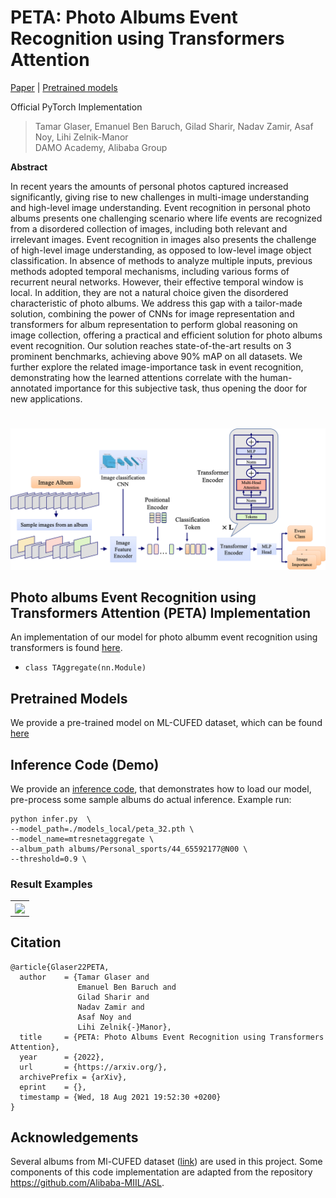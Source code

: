 # PETA: Photo Albums Event Recognition using Transformers Attention

[Paper](https://arxiv.org/abs/2109.12499) |  [Pretrained models](https://miil-public-eu.oss-eu-central-1.aliyuncs.com/model-zoo/PETA/peta_32.pth?OSSAccessKeyId=LTAI4Fn4sgPQqdeTuWkvpq37&Expires=1637104945&Signature=Ql0asyUqtMro5XNcgVnqFEiT8z8%3D)

Official PyTorch Implementation

> Tamar Glaser, Emanuel Ben Baruch, Gilad Sharir, Nadav Zamir, Asaf Noy, Lihi Zelnik-Manor<br/> DAMO Academy, Alibaba
> Group

**Abstract**

In recent years the amounts of personal photos captured increased significantly, giving rise to new challenges in 
multi-image understanding and high-level image understanding. Event recognition in personal photo albums presents one 
challenging scenario where life events are recognized from a disordered collection of images, including both relevant 
and irrelevant images. Event recognition in images also presents the challenge of high-level image understanding, 
as opposed to low-level image object classification.
In absence of methods to analyze multiple inputs, previous methods adopted temporal mechanisms, including various forms
 of recurrent neural networks. 
However, their effective temporal window is local. In addition, they are not a natural choice given the disordered 
characteristic of photo albums. We address this gap with a tailor-made solution, combining the power of CNNs for image 
representation and transformers for album representation to perform global reasoning on image collection, offering a 
practical and efficient solution for photo albums event recognition. Our solution reaches state-of-the-art results on 3 
prominent benchmarks, achieving above 90% mAP on all datasets. We further explore the related image-importance task in 
event recognition, demonstrating how the learned attentions correlate with the human-annotated importance for this 
subjective task, thus opening the door for new applications.
#

![](figures/Architecture_wide.png)


## Photo albums Event Recognition using Transformers Attention (PETA) Implementation
An implementation of our model for photo albumm event recognition using transformers is found [here](https://github.com/Alibaba-MIIL/PETA/blob/main/src/models/aggregate/layers/transformer_aggregate.py).
- ```class TAggregate(nn.Module)```

## Pretrained Models
We provide a pre-trained model on ML-CUFED dataset, which can be found [here](https://miil-public-eu.oss-eu-central-1.aliyuncs.com/model-zoo/PETA/peta_32.pth?OSSAccessKeyId=LTAI4Fn4sgPQqdeTuWkvpq37&Expires=1637104945&Signature=Ql0asyUqtMro5XNcgVnqFEiT8z8%3D)

## Inference Code (Demo)
We provide an [inference code](infer.py), that demonstrates how to load our model, pre-process some sample albums do actual inference. Example run:

```
python infer.py  \
--model_path=./models_local/peta_32.pth \
--model_name=mtresnetaggregate \
--album_path albums/Personal_sports/44_65592177@N00 \
--threshold=0.9 \
```

### Result Examples
<p align="center">
 <table class="tg">
  <tr>
    <td class="tg-c3ow"><img src="./figures/PETA_Results.png" align="center" width="900" ></td>
  </tr>
</table>
</p>


<!--
### Training Code
We provide a [training code](train.py), that can be used to train our model. 
- The implementation in the provided training script is based on the [ASL repository](https://github.com/Alibaba-MIIL/ASL).
- The annotations should be provided in COCO format.
- To reproduce similar results to our paper results on COCO use the split provided in: [Zero-Shot Object Detection](https://ankanbansal.com/zsd.html).
- The annotation files are expected to be in the metadata path under "zs_split" folder.
- wordvec_array.pickle and cls_ids.pickle include coco word-vectors and seen-uneen class ids respectively, and should be located in the metadata path.
- The pretrained imagenet based backbone can be downloaded [here](https://miil-public-eu.oss-eu-central-1.aliyuncs.com/model-zoo/PETA/peta_32.pth
)
- Run the following training args:
```
python train.py  \
--data=./data/COCO/ \
--model-path=./models/tresnet_m.pth \
--image-size=608 \
--pretrain-backbone=1 \
```

Note: the resolution is higher as we compared to object detection based methods that use similar or larger input size.
-->

## Citation
```
@article{Glaser22PETA,
  author    = {Tamar Glaser and
               Emanuel Ben Baruch and               
               Gilad Sharir and
               Nadav Zamir and
               Asaf Noy and
               Lihi Zelnik{-}Manor},
  title     = {PETA: Photo Albums Event Recognition using Transformers Attention},
  year      = {2022},
  url       = {https://arxiv.org/},
  archivePrefix = {arXiv},
  eprint    = {},
  timestamp = {Wed, 18 Aug 2021 19:52:30 +0200}
}
```
<!-- ## Contact
Feel free to contact if there are any questions or issues - Tamar Glaser (tamar.glaser@alibaba-inc.com) or Emanuel
Ben-Baruch (emanuel.benbaruch@alibaba-inc.com) or Gilad Sharir (gilad.sharir@alibaba-inc.com) -->

## Acknowledgements
Several albums from Ml-CUFED dataset ([link](https://arxiv.org/abs/1707.05911)) are used in this project. Some components of this code implementation are adapted from the repository https://github.com/Alibaba-MIIL/ASL.
